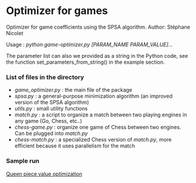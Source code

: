 # Optimizer for games

Optimizer for game coefficients using the SPSA algorithm.
Author: Stéphane Nicolet

Usage : *python game-optimizer.py [PARAM_NAME PARAM_VALUE]...*

The parameter list can also we provided as a string in the Python code,
see the function set_parameters_from_string() in the example section.

### List of files in the directory ###

- *game_optimizer.py* : the main file of the package
- *spsa.py* : a general-purpose minimization algorithm (an improved version of the SPSA algorithm)
- *utils.py* : small utility functions
- *match.py* : a script to organize a match between two playing engines in any game (Go, Chess, etc..)
- *chess-game.py* : organize one game of Chess between two engines. Can be plugged into *match.py*
- *chess-match.py* : a specialized Chess version of *match.py*, more efficient because it uses parallelism for the match

### Sample run
[Queen piece value optimization](https://github.com/fsmosca/spsa/wiki/Sample-run)
